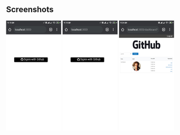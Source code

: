 ## Screenshots

<img src="Images/A1.jpg" width="150px" height="300px"> <img src="Images/A1.jpg" width="150px" height="300px"> <img src="Images/A4.jpg" width="150px" height="300px"> 
